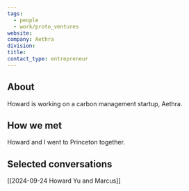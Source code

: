 ```yaml
---
tags:
  - people
  - work/proto_ventures
website: 
company: Aethra
division: 
title: 
contact_type: entrepreneur
---
```

## About
Howard is working on a carbon management startup, Aethra.


## How we met
Howard and I went to Princeton together. 

## Selected conversations
[[2024-09-24 Howard Yu and Marcus]]
